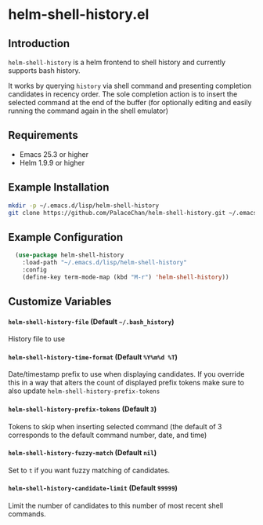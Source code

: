 # helm-shell-history.el

## Introduction
`helm-shell-history` is a helm frontend to shell history and currently supports bash history.

It works by querying `history` via shell command and presenting completion candidates in recency order.
The sole completion action is to insert the selected command at the end of the buffer (for optionally editing and easily running the command again in the shell emulator)

## Requirements

* Emacs 25.3 or higher
* Helm 1.9.9 or higher

## Example Installation

```bash
mkdir -p ~/.emacs.d/lisp/helm-shell-history
git clone https://github.com/PalaceChan/helm-shell-history.git ~/.emacs.d/lisp/helm-shell-history
```

## Example Configuration

```lisp
  (use-package helm-shell-history
    :load-path "~/.emacs.d/lisp/helm-shell-history"
    :config    
    (define-key term-mode-map (kbd "M-r") 'helm-shell-history))
```

## Customize Variables

#### `helm-shell-history-file` (Default `~/.bash_history`)

History file to use

#### `helm-shell-history-time-format` (Default `%Y%m%d %T`)

Date/timestamp prefix to use when displaying candidates.
If you override this in a way that alters the count of displayed prefix tokens make sure to also update `helm-shell-history-prefix-tokens`

#### `helm-shell-history-prefix-tokens` (Default `3`)

Tokens to skip when inserting selected command (the default of 3 corresponds to the default command number, date, and time)

#### `helm-shell-history-fuzzy-match` (Default `nil`)

Set to `t` if you want fuzzy matching of candidates.

#### `helm-shell-history-candidate-limit` (Default `99999`)

Limit the number of candidates to this number of most recent shell commands.
